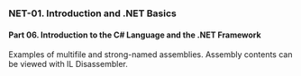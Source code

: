 ### NET-01. Introduction and .NET Basics
#### Part 06. Introduction to the C# Language and the .NET Framework

Examples of multifile and strong-named assemblies.
Assembly contents can be viewed with IL Disassembler.
